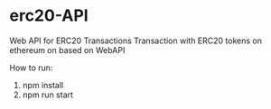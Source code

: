 # erc20-API

Web API for ERC20 Transactions
Transaction with ERC20 tokens on ethereum on based on WebAPI

How to run:
1. npm install
2. npm run start
